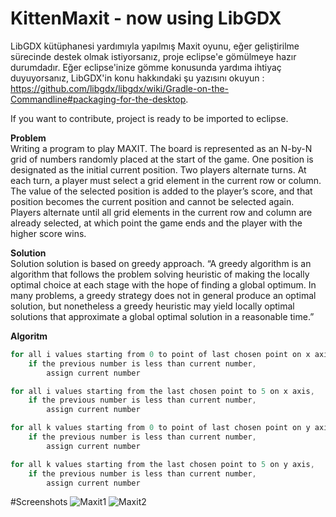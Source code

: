 # KittenMaxit - now using LibGDX

LibGDX kütüphanesi yardımıyla yapılmış Maxit oyunu, eğer geliştirilme sürecinde destek olmak istiyorsanız, proje eclipse'e gömülmeye hazır durumdadır. Eğer eclipse'inize gömme konusunda yardıma ihtiyaç duyuyorsanız, LibGDX'in konu hakkındaki şu yazısını okuyun : https://github.com/libgdx/libgdx/wiki/Gradle-on-the-Commandline#packaging-for-the-desktop.

If you want to contribute, project is ready to be imported to eclipse.

**Problem**     
 Writing a program to play MAXIT. The board is represented as an N-by-N grid of numbers randomly placed at the start of the game. One position is designated as the initial current 
position. Two players alternate turns. At each turn, a player must select a grid element in the 
current row or column. The value of the selected position is added to the player’s score, and 
that position becomes the current position and cannot be selected again. Players alternate 
until all grid elements in the current row and column are already selected, at which point the 
game ends and the player with the higher score wins.


**Solution**   
Solution solution is based on greedy approach. “A greedy algorithm is an algorithm that follows the problem solving heuristic of making the locally optimal choice at each stage with the hope of finding a global optimum. In many problems, a greedy strategy does not in general produce an optimal solution, but nonetheless a greedy heuristic may yield locally optimal solutions that approximate a global optimal solution in a reasonable time.”   


**Algoritm**
```Java
for all i values starting from 0 to point of last chosen point on x axis, 
	if the previous number is less than current number, 
		assign current number 

for all i values starting from the last chosen point to 5 on x axis, 
	if the previous number is less than current number, 
		assign current number 

for all k values starting from 0 to point of last chosen point on y axis, 
	if the previous number is less than current number, 
		assign current number 

for all k values starting from the last chosen point to 5 on y axis, 
	if the previous number is less than current number, 
		assign current number
```

#Screenshots
![Maxit1](http://i.imgur.com/mifuTJm.png)
![Maxit2](http://i.imgur.com/snSs8Z2.png)



 
